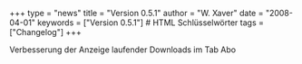 +++
type = "news"
title = "Version 0.5.1"
author = "W. Xaver"
date = "2008-04-01"
keywords = ["Version 0.5.1"] # HTML Schlüsselwörter
tags = ["Changelog"]
+++

Verbesserung der Anzeige laufender Downloads im Tab Abo 